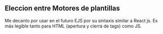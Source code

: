 ## Eleccion entre Motores de plantillas
Me decanto por usar en el futuro EJS por su sintaxis similar a React js.
Es más legible tanto para HTML (apertura y cierra de tags) como JS.